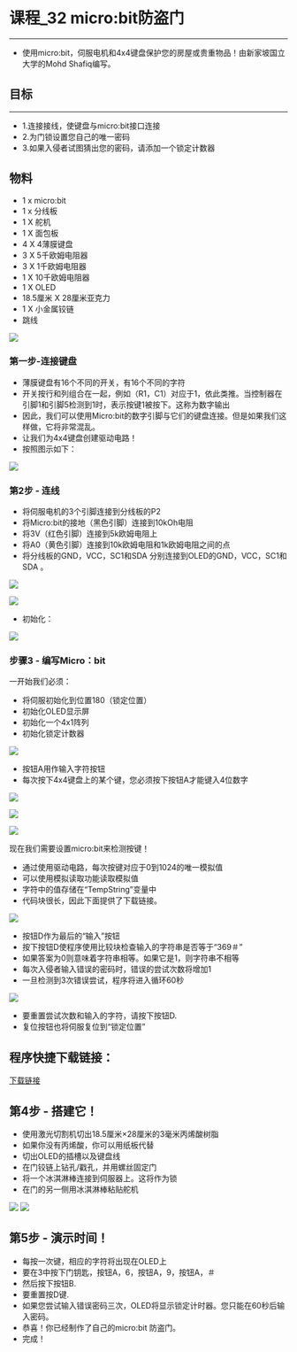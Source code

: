 ﻿# 课程_32 micro:bit防盗门
---
- 使用micro:bit，伺服电机和4x4键盘保护您的房屋或贵重物品！由新家坡国立大学的Mohd Shafiq编写。

## 目标
---
- 1.连接接线，使键盘与micro:bit接口连接
- 2.为门锁设置您自己的唯一密码
- 3.如果入侵者试图猜出您的密码，请添加一个锁定计数器

## 物料
- 1 x micro:bit
- 1 x 分线板
- 1 X 舵机
- 1 X 面包板
- 4 X 4薄膜键盘
- 3 X 5千欧姆电阻器
- 3 X 1千欧姆电阻器
- 1 X 10千欧姆电阻器
- 1 X OLED
- 18.5厘米 X 28厘米亚克力
- 1 X 小金属铰链
- 跳线

![](https://wiki-media-ef.oss-cn-hongkong.aliyuncs.com/docs/microbit/getting-started/microbit-tinker-kit/images/2ECItdO.jpg)

### 第一步-连接键盘

- 薄膜键盘有16个不同的开关，有16个不同的字符
- 开关按行和列组合在一起，例如（R1，C1）对应于1，依此类推。当控制器在引脚1和引脚5检测到1时，表示按键1被按下。这称为数字输出
- 因此，我们可以使用Micro:bit的数字引脚与它们的键盘连接。但是如果我们这样做，它将非常混乱。
- 让我们为4x4键盘创建驱动电路！
- 按照图示如下：

![](https://wiki-media-ef.oss-cn-hongkong.aliyuncs.com/docs/microbit/getting-started/microbit-tinker-kit/images/VPvA8sx.jpg)

### 第2步 - 连线
- 将伺服电机的3个引脚连接到分线板的P2
- 将Micro:bit的接地（黑色引脚）连接到10kOh电阻
- 将3V（红色引脚）连接到5k欧姆电阻上
- 将A0（黄色引脚）连接到10k欧姆电阻和1k欧姆电阻之间的点
- 将分线板的GND，VCC，SC1和SDA 分别连接到OLED的GND，VCC，SC1和SDA 。

![](https://wiki-media-ef.oss-cn-hongkong.aliyuncs.com/docs/microbit/getting-started/microbit-tinker-kit/images/xWYS9pW.jpg)

![](https://wiki-media-ef.oss-cn-hongkong.aliyuncs.com/docs/microbit/getting-started/microbit-tinker-kit/images/JelDthp.jpg)

- 初始化：

![](https://wiki-media-ef.oss-cn-hongkong.aliyuncs.com/docs/microbit/getting-started/microbit-tinker-kit/images/7OVn4QK.png)

### 步骤3 - 编写Micro：bit
一开始我们必须：

- 将伺服初始化到位置180（锁定位置）
- 初始化OLED显示屏
- 初始化一个4x1阵列
- 初始化锁定计数器

![](https://wiki-media-ef.oss-cn-hongkong.aliyuncs.com/docs/microbit/getting-started/microbit-tinker-kit/images/CxRPVEp.png)

- 按钮A用作输入字符按钮
- 每次按下4x4键盘上的某个键，您必须按下按钮A才能键入4位数字

![](https://wiki-media-ef.oss-cn-hongkong.aliyuncs.com/docs/microbit/getting-started/microbit-tinker-kit/images/t7cmQdt.png)

![](https://wiki-media-ef.oss-cn-hongkong.aliyuncs.com/docs/microbit/getting-started/microbit-tinker-kit/images/doIsFbr.png)

![](https://wiki-media-ef.oss-cn-hongkong.aliyuncs.com/docs/microbit/getting-started/microbit-tinker-kit/images/2ZX6OzD.png)

现在我们需要设置micro:bit来检测按键！

- 通过使用驱动电路，每次按键对应于0到1024的唯一模拟值
- 可以使用模拟读取功能读取模拟值
- 字符中的值存储在“TempString”变量中
- 代码块很长，因此下面提供了下载链接。

![](https://wiki-media-ef.oss-cn-hongkong.aliyuncs.com/docs/microbit/getting-started/microbit-tinker-kit/images/8ZqBKgz.png)

- 按钮D作为最后的“输入”按钮
- 按下按钮D使程序使用比较块检查输入的字符串是否等于“369＃”
- 如果答案为0则意味着字符串相等。如果它是1，则字符串不相等
- 每次入侵者输入错误的密码时，错误的尝试次数将增加1
- 一旦检测到3次错误尝试，程序将进入循环60秒

![](https://wiki-media-ef.oss-cn-hongkong.aliyuncs.com/docs/microbit/getting-started/microbit-tinker-kit/images/IuKVMUB.png)

- 要重置尝试次数和输入的字符，请按下按钮D.
- 复位按钮也将伺服复位到“锁定位置”
## 程序快捷下载链接：

[下载链接](https://makecode.microbit.org/_1sWcTig6phRD)

## 第4步 - 搭建它！
- 使用激光切割机切出18.5厘米×28厘米的3毫米丙烯酸树脂
- 如果你没有丙烯酸，你可以用纸板代替
- 切出OLED的插槽以及键盘线
- 在门铰链上钻孔/戳孔，并用螺丝固定门
- 将一个冰淇淋棒连接到伺服器上。这将作为锁
- 在门的另一侧用冰淇淋棒粘贴舵机

![](https://wiki-media-ef.oss-cn-hongkong.aliyuncs.com/docs/microbit/getting-started/microbit-tinker-kit/images/kvJAeM5.png)
![](https://wiki-media-ef.oss-cn-hongkong.aliyuncs.com/docs/microbit/getting-started/microbit-tinker-kit/images/lzwcLZ5.jpg)

## 第5步 - 演示时间！

- 每按一次键，相应的字符将出现在OLED上
- 要在3中按下门钥匙，按钮A，6，按钮A，9，按钮A，＃
- 然后按下按钮B.
- 要重置按D键.
- 如果您尝试输入错误密码三次，OLED将显示锁定计时器。您只能在60秒后输入密码。
- 恭喜！你已经制作了自己的micro:bit 防盗门。
- 完成！


